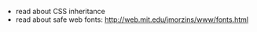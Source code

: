 - read about CSS inheritance
- read about safe web fonts: http://web.mit.edu/jmorzins/www/fonts.html